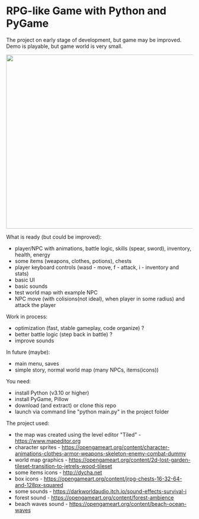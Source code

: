 # RPG-like Game with Python and PyGame

The project on early stage of development, but game may be improved. Demo is playable, but game world is very small.

<img src="https://github.com/lestec-al/rpg-like-python-game/raw/main/pic_game.png" width="750" height="470"/>

What is ready (but could be improved):
- player/NPC with animations, battle logic, skills (spear, sword), inventory, health, energy
- some items (weapons, clothes, potions), chests
- player keyboard controls (wasd - move, f - attack, i - inventory and stats)
- basic UI
- basic sounds
- test world map with example NPC
- NPC move (with colisions(not ideal), when player in some radius) and attack the player

Work in process:
- optimization (fast, stable gameplay, code organize) ?
- better battle logic (step back in battle) ?
- improve sounds

In future (maybe):
- main menu, saves
- simple story, normal world map (many NPCs, items(icons))

You need:
- install Python (v3.10 or higher)
- install PyGame, Pillow
- download (and extract) or clone this repo
- launch via command line "python main.py" in the project folder

The project used:
- the map was created using the level editor "Tiled" - https://www.mapeditor.org
- character sprites - https://opengameart.org/content/character-animations-clothes-armor-weapons-skeleton-enemy-combat-dummy
- world map graphics - https://opengameart.org/content/2d-lost-garden-tileset-transition-to-jetrels-wood-tileset
- some items icons - http://dycha.net
- box icons - https://opengameart.org/content/jrpg-chests-16-32-64-and-128px-squared
- some sounds - https://darkworldaudio.itch.io/sound-effects-survival-i
- forest sound - https://opengameart.org/content/forest-ambience
- beach waves sound - https://opengameart.org/content/beach-ocean-waves